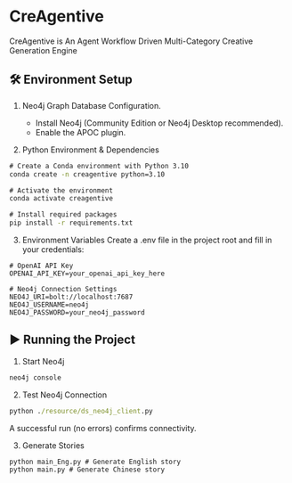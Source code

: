# CreAgentive

CreAgentive is An Agent Workflow Driven Multi-Category Creative Generation Engine

## 🛠️ Environment Setup

1. Neo4j Graph Database Configuration.
   - Install Neo4j (Community Edition or Neo4j Desktop recommended).
   - Enable the APOC plugin.

2. Python Environment & Dependencies

```cmd
# Create a Conda environment with Python 3.10
conda create -n creagentive python=3.10

# Activate the environment
conda activate creagentive

# Install required packages
pip install -r requirements.txt
```

3. Environment Variables
Create a .env file in the project root and fill in your credentials:

```raw
# OpenAI API Key
OPENAI_API_KEY=your_openai_api_key_here

# Neo4j Connection Settings
NEO4J_URI=bolt://localhost:7687
NEO4J_USERNAME=neo4j
NEO4J_PASSWORD=your_neo4j_password
```

## ▶️ Running the Project

1. Start Neo4j

```cmd
neo4j console
```

2. Test Neo4j Connection

```cmd
python ./resource/ds_neo4j_client.py
```

A successful run (no errors) confirms connectivity.


3. Generate Stories

```cmd
python main_Eng.py # Generate English story
python main.py # Generate Chinese story
```


